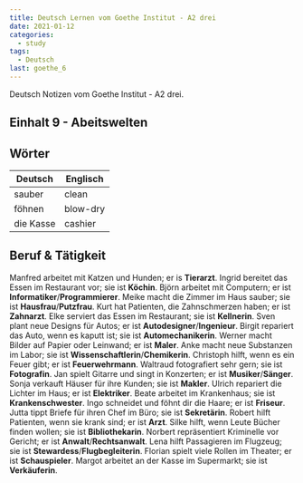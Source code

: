 ```yaml
---
title: Deutsch Lernen vom Goethe Institut - A2 drei
date: 2021-01-12
categories:
  - study
tags:
  - Deutsch
last: goethe_6
---
```


Deutsch Notizen vom Goethe Institut - A2 drei.

<!-- more -->

## Einhalt 9 - Abeitswelten

## Wörter

| Deutsch   | Englisch |
| --------- | -------- |
| sauber    | clean    |
| föhnen    | blow-dry |
| die Kasse | cashier  |

## Beruf & Tätigkeit

Manfred arbeitet mit Katzen und Hunden; er is **Tierarzt**.
Ingrid bereitet das Essen im Restaurant vor; sie ist **Köchin**.
Björn arbeitet mit Computern; er ist **Informatiker**/**Programmierer**.
Meike macht die Zimmer im Haus sauber; sie ist **Hausfrau**/**Putzfrau**.
Kurt hat Patienten, die Zahnschmerzen haben; er ist **Zahnarzt**.
Elke serviert das Essen im Restaurant; sie ist **Kellnerin**.
Sven plant neue Designs für Autos; er ist **Autodesigner**/**Ingenieur**.
Birgit repariert das Auto, wenn es kaputt ist; sie ist **Automechanikerin**.
Werner macht Bilder auf Papier oder Leinwand; er ist **Maler**.
Anke macht neue Substanzen im Labor; sie ist **Wissenschaftlerin**/**Chemikerin**.
Christoph hilft, wenn es ein Feuer gibt; er ist **Feuerwehrmann**.
Waltraud fotografiert sehr gern; sie ist **Fotografin**.
Jan spielt Gitarre und singt in Konzerten; er ist **Musiker**/**Sänger**.
Sonja verkauft Häuser für ihre Kunden; sie ist **Makler**.
Ulrich repariert die Lichter im Haus; er ist **Elektriker**.
Beate arbeitet im Krankenhaus; sie ist **Krankenschwester**.
Ingo schneidet und föhnt dir die Haare; er ist **Friseur**.
Jutta tippt Briefe für ihren Chef im Büro; sie ist **Sekretärin**.
Robert hilft Patienten, wenn sie krank sind; er ist **Arzt**.
Silke hilft, wenn Leute Bücher finden wollen; sie ist **Bibliothekarin**.
Norbert repräsentiert Kriminelle vor Gericht; er ist **Anwalt**/**Rechtsanwalt**.
Lena hilft Passagieren im Flugzeug; sie ist **Stewardess**/**Flugbegleiterin**.
Florian spielt viele Rollen im Theater; er ist **Schauspieler**.
Margot arbeitet an der Kasse im Supermarkt; sie ist **Verkäuferin**.
